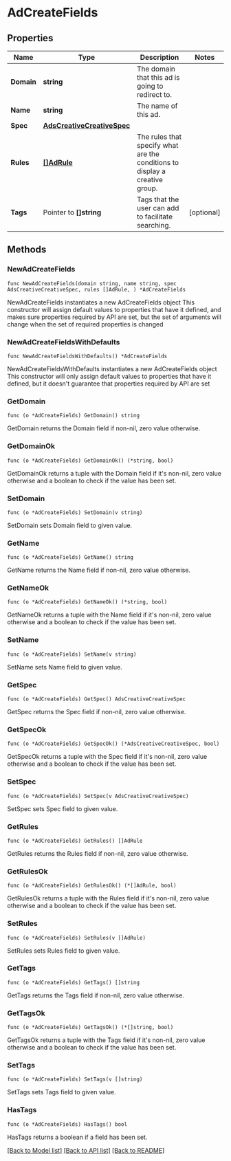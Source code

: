# AdCreateFields

## Properties

Name | Type | Description | Notes
------------ | ------------- | ------------- | -------------
**Domain** | **string** | The domain that this ad is going to redirect to. | 
**Name** | **string** | The name of this ad. | 
**Spec** | [**AdsCreativeCreativeSpec**](AdsCreativeCreativeSpec.md) |  | 
**Rules** | [**[]AdRule**](AdRule.md) | The rules that specify what are the conditions to display a creative group. | 
**Tags** | Pointer to **[]string** | Tags that the user can add to facilitate searching. | [optional] 

## Methods

### NewAdCreateFields

`func NewAdCreateFields(domain string, name string, spec AdsCreativeCreativeSpec, rules []AdRule, ) *AdCreateFields`

NewAdCreateFields instantiates a new AdCreateFields object
This constructor will assign default values to properties that have it defined,
and makes sure properties required by API are set, but the set of arguments
will change when the set of required properties is changed

### NewAdCreateFieldsWithDefaults

`func NewAdCreateFieldsWithDefaults() *AdCreateFields`

NewAdCreateFieldsWithDefaults instantiates a new AdCreateFields object
This constructor will only assign default values to properties that have it defined,
but it doesn't guarantee that properties required by API are set

### GetDomain

`func (o *AdCreateFields) GetDomain() string`

GetDomain returns the Domain field if non-nil, zero value otherwise.

### GetDomainOk

`func (o *AdCreateFields) GetDomainOk() (*string, bool)`

GetDomainOk returns a tuple with the Domain field if it's non-nil, zero value otherwise
and a boolean to check if the value has been set.

### SetDomain

`func (o *AdCreateFields) SetDomain(v string)`

SetDomain sets Domain field to given value.


### GetName

`func (o *AdCreateFields) GetName() string`

GetName returns the Name field if non-nil, zero value otherwise.

### GetNameOk

`func (o *AdCreateFields) GetNameOk() (*string, bool)`

GetNameOk returns a tuple with the Name field if it's non-nil, zero value otherwise
and a boolean to check if the value has been set.

### SetName

`func (o *AdCreateFields) SetName(v string)`

SetName sets Name field to given value.


### GetSpec

`func (o *AdCreateFields) GetSpec() AdsCreativeCreativeSpec`

GetSpec returns the Spec field if non-nil, zero value otherwise.

### GetSpecOk

`func (o *AdCreateFields) GetSpecOk() (*AdsCreativeCreativeSpec, bool)`

GetSpecOk returns a tuple with the Spec field if it's non-nil, zero value otherwise
and a boolean to check if the value has been set.

### SetSpec

`func (o *AdCreateFields) SetSpec(v AdsCreativeCreativeSpec)`

SetSpec sets Spec field to given value.


### GetRules

`func (o *AdCreateFields) GetRules() []AdRule`

GetRules returns the Rules field if non-nil, zero value otherwise.

### GetRulesOk

`func (o *AdCreateFields) GetRulesOk() (*[]AdRule, bool)`

GetRulesOk returns a tuple with the Rules field if it's non-nil, zero value otherwise
and a boolean to check if the value has been set.

### SetRules

`func (o *AdCreateFields) SetRules(v []AdRule)`

SetRules sets Rules field to given value.


### GetTags

`func (o *AdCreateFields) GetTags() []string`

GetTags returns the Tags field if non-nil, zero value otherwise.

### GetTagsOk

`func (o *AdCreateFields) GetTagsOk() (*[]string, bool)`

GetTagsOk returns a tuple with the Tags field if it's non-nil, zero value otherwise
and a boolean to check if the value has been set.

### SetTags

`func (o *AdCreateFields) SetTags(v []string)`

SetTags sets Tags field to given value.

### HasTags

`func (o *AdCreateFields) HasTags() bool`

HasTags returns a boolean if a field has been set.


[[Back to Model list]](../README.md#documentation-for-models) [[Back to API list]](../README.md#documentation-for-api-endpoints) [[Back to README]](../README.md)


